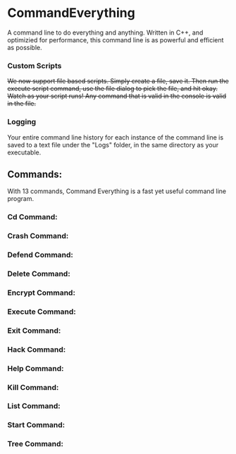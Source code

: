 # CommandEverything
A command line to do everything and anything.
Written in C++, and optimizied for performance, this command line is as powerful and efficient as possible.

### Custom Scripts
~~We now support file based scripts. Simply create a file, save it.
Then run the execute script command, use the file dialog to pick the file, and hit okay.
Watch as your script runs!
Any command that is valid in the console is valid in the file.~~

### Logging
Your entire command line history for each instance of the command line is saved to a text file under the "Logs" folder, in the same directory as your executable.

## Commands:

With 13 commands, Command Everything is a fast yet useful command line program.

### Cd Command:

### Crash Command:

### Defend Command:

### Delete Command:

### Encrypt Command:

### Execute Command:

### Exit Command:

### Hack Command:

### Help Command:

### Kill Command:

### List Command:

### Start Command:

### Tree Command:

